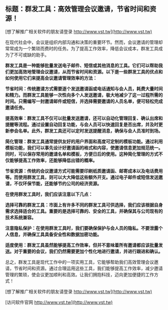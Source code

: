## **标题：群发工具：高效管理会议邀请，节省时间和资源！**

[想了解推广相关软件的朋友请登录 http://www.vst.tw](http://www.vst.tw)

在现代社会中，会议是组织内部沟通和决策的重要环节。然而，会议邀请的管理却常常成为一个繁琐而费时的任务。为了提高工作效率，降低会议成本，群发工具成为了不可或缺的助手。

**群发工具是一种能够批量发送电子邮件、短信或其他消息的工具。它们可以帮助我们更加高效地管理会议邀请，从而节省时间和资源。以下是一些群发工具的优点和如何使用它们来提高会议邀请管理效率的方法：**

**节省时间：传统邀请方式需要逐个发送邀请函或电话通知与会人员，耗费大量时间和精力。而群发工具能够一次性向多个人发送邀请，极大地减少了这一过程所需的时间。只需编写一封邀请邮件或短信，并选择需要邀请的人员名单，便可轻松完成邀请任务。**

**提高效率：群发工具不仅可以批量发送邀请，还可以自动化管理回复、确认出席和提醒等流程。通过设置自动回复功能，与会人员可以快速回复是否出席，并及时更新参会名单。此外，群发工具还可以定时发送提醒消息，确保与会人员准时到场。**

**简化管理：群发工具通常提供友好的用户界面和高度可定制的模板功能。通过利用模板功能，我们可以事先设计好邀请函的格式和内容，使邀请信息更加规范统一。同时，可以保存常用的邀请名单和模板，方便日后的使用。这种简化管理的方式不仅能够提高工作效率，还能够降低出错的概率。**

**节省资源：传统的会议邀请方式可能需要印刷纸质邀请函、邮寄成本以及电话费用等。而使用群发工具，则可以大大降低这些额外开支。通过电子邮件或短信发送邀请，不仅环保节能，还能够节约公司的经济资源。**

**在使用群发工具时，我们应该注意以下几点：**

**选择可靠的群发工具：市面上有许多不同的群发工具可供选择，我们应该根据自身需求选择适合的工具。重要的是选择可靠的、安全的工具，并确保其与公司现有的技术系统兼容。**

**注意隐私保护：在使用群发工具时，我们要确保保护与会人员的隐私。不要泄露个人信息，并确保工具具备安全性和数据加密功能。**

**适度使用：群发工具虽然能够提高工作效率，但并不意味着所有邀请都应该批量发送。对于重要的会议，我们仍然需要更加个性化地进行邀请，并进行跟进和确认。**

总之，群发工具是现代工作中的一项实用工具，它能够帮助我们高效管理会议邀请，节省时间和资源。通过合理运用这些工具，我们能够提高工作效率，减少邀请管理的繁琐，使会议更加顺利和高效。让我们拥抱科技，迈向更加便捷的工作方式！

[想了解推广相关软件的朋友请登录 http://www.vst.tw](http://www.vst.tw)


[访问软件官网 http://www.vst.tw](http://www.vst.tw)
